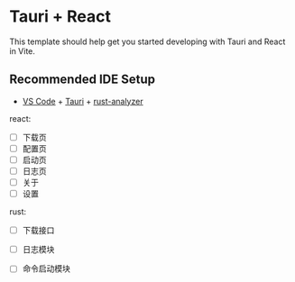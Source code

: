 # Tauri + React

This template should help get you started developing with Tauri and React in Vite.

## Recommended IDE Setup

- [VS Code](https://code.visualstudio.com/) + [Tauri](https://marketplace.visualstudio.com/items?itemName=tauri-apps.tauri-vscode) + [rust-analyzer](https://marketplace.visualstudio.com/items?itemName=rust-lang.rust-analyzer)

react:

- [ ] 下载页
- [ ] 配置页
- [ ] 启动页
- [ ] 日志页
- [ ] 关于
- [ ] 设置

rust:

- [ ] 下载接口
- [ ] 日志模块
- [ ] 命令启动模块


